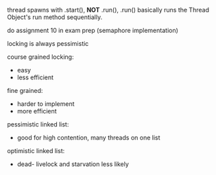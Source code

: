 thread spawns with .start(), **NOT** .run(), .run() basically runs the Thread Object's run method sequentially.



do assignment 10 in exam prep (semaphore implementation)


locking is always pessimistic


course grained locking:
- easy
- less efficient

fine grained:
- harder to implement
- more efficient



pessimistic linked list:
- good for high contention, many threads on one list


optimistic linked list:
- dead- livelock and starvation less likely

